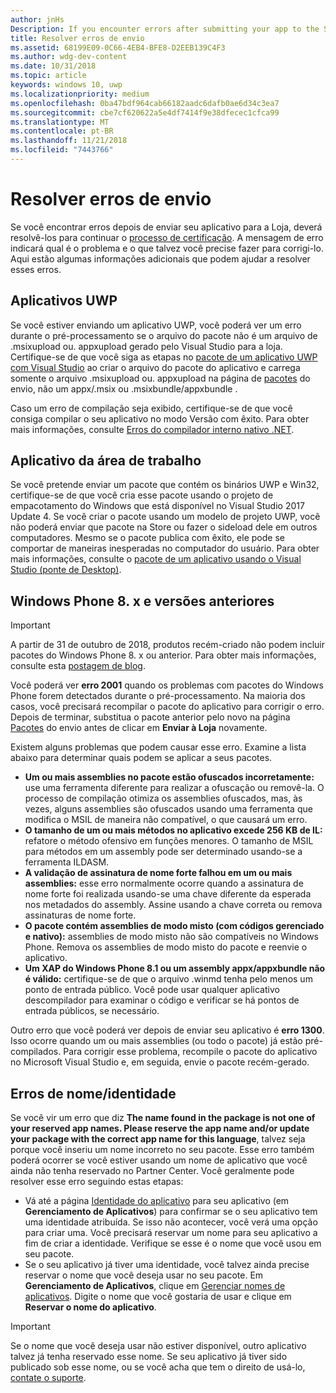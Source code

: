 ```yaml
---
author: jnHs
Description: If you encounter errors after submitting your app to the Store, you must resolve them in order to continue the certification process.
title: Resolver erros de envio
ms.assetid: 68199E09-0C66-4EB4-BFE8-D2EEB139C4F3
ms.author: wdg-dev-content
ms.date: 10/31/2018
ms.topic: article
keywords: windows 10, uwp
ms.localizationpriority: medium
ms.openlocfilehash: 0ba47bdf964cab66182aadc6dafb0ae6d34c3ea7
ms.sourcegitcommit: cbe7cf620622a5e4df7414f9e38dfecec1cfca99
ms.translationtype: MT
ms.contentlocale: pt-BR
ms.lasthandoff: 11/21/2018
ms.locfileid: "7443766"
---
```

# <a name="resolve-submission-errors"></a>Resolver erros de envio

Se você encontrar erros depois de enviar seu aplicativo para a Loja, deverá resolvê-los para continuar o [processo de certificação](the-app-certification-process.md). A mensagem de erro indicará qual é o problema e o que talvez você precise fazer para corrigi-lo. Aqui estão algumas informações adicionais que podem ajudar a resolver esses erros.

## <a name="uwp-apps"></a>Aplicativos UWP

Se você estiver enviando um aplicativo UWP, você poderá ver um erro durante o pré-processamento se o arquivo do pacote não é um arquivo de .msixupload ou. appxupload gerado pelo Visual Studio para a loja. Certifique-se de que você siga as etapas no [pacote de um aplicativo UWP com Visual Studio](../packaging/packaging-uwp-apps.md) ao criar o arquivo do pacote do aplicativo e carrega somente o arquivo .msixupload ou. appxupload na página de [pacotes](upload-app-packages.md) do envio, não um appx/.msix ou .msixbundle/appxbundle .

Caso um erro de compilação seja exibido, certifique-se de que você consiga compilar o seu aplicativo no modo Versão com êxito. Para obter mais informações, consulte [Erros do compilador interno nativo .NET](http://go.microsoft.com/fwlink/p/?LinkID=613098).

## <a name="desktop-application"></a>Aplicativo da área de trabalho

Se você pretende enviar um pacote que contém os binários UWP e Win32, certifique-se de que você cria esse pacote usando o projeto de empacotamento do Windows que está disponível no Visual Studio 2017 Update 4. Se você criar o pacote usando um modelo de projeto UWP, você não poderá enviar que pacote na Store ou fazer o sideload dele em outros computadores. Mesmo se o pacote publica com êxito, ele pode se comportar de maneiras inesperadas no computador do usuário. Para obter mais informações, consulte o [pacote de um aplicativo usando o Visual Studio (ponte de Desktop)]( https://docs.microsoft.com/windows/uwp/porting/desktop-to-uwp-packaging-dot-net).

## <a name="windows-phone-8x-and-earlier"></a>Windows Phone 8. x e versões anteriores

> [!IMPORTANT]
> A partir de 31 de outubro de 2018, produtos recém-criado não podem incluir pacotes do Windows Phone 8. x ou anterior. Para obter mais informações, consulte esta [postagem de blog](https://blogs.windows.com/buildingapps/2018/08/20/important-dates-regarding-apps-with-windows-phone-8-x-and-earlier-and-windows-8-8-1-packages-submitted-to-microsoft-store/#SzKghBbqDMlmAO4c.97).

Você poderá ver **erro 2001** quando os problemas com pacotes do Windows Phone forem detectados durante o pré-processamento. Na maioria dos casos, você precisará recompilar o pacote do aplicativo para corrigir o erro. Depois de terminar, substitua o pacote anterior pelo novo na página [Pacotes](upload-app-packages.md) do envio antes de clicar em **Enviar à Loja** novamente.

Existem alguns problemas que podem causar esse erro. Examine a lista abaixo para determinar quais podem se aplicar a seus pacotes.

-   **Um ou mais assemblies no pacote estão ofuscados incorretamente:** use uma ferramenta diferente para realizar a ofuscação ou removê-la. O processo de compilação otimiza os assemblies ofuscados, mas, às vezes, alguns assemblies são ofuscados usando uma ferramenta que modifica o MSIL de maneira não compatível, o que causará um erro.
-   **O tamanho de um ou mais métodos no aplicativo excede 256 KB de IL:** refatore o método ofensivo em funções menores. O tamanho de MSIL para métodos em um assembly pode ser determinado usando-se a ferramenta ILDASM.
-   **A validação de assinatura de nome forte falhou em um ou mais assemblies:** esse erro normalmente ocorre quando a assinatura de nome forte foi realizada usando-se uma chave diferente da esperada nos metadados do assembly. Assine usando a chave correta ou remova assinaturas de nome forte.
-   **O pacote contém assemblies de modo misto (com códigos gerenciado e nativo):** assemblies de modo misto não são compatíveis no Windows Phone. Remova os assemblies de modo misto do pacote e reenvie o aplicativo.
-   **Um XAP do Windows Phone 8.1 ou um assembly appx/appxbundle não é válido:** certifique-se de que o arquivo .winmd tenha pelo menos um ponto de entrada público. Você pode usar qualquer aplicativo descompilador para examinar o código e verificar se há pontos de entrada públicos, se necessário.

Outro erro que você poderá ver depois de enviar seu aplicativo é **erro 1300**. Isso ocorre quando um ou mais assemblies (ou todo o pacote) já estão pré-compilados. Para corrigir esse problema, recompile o pacote do aplicativo no Microsoft Visual Studio e, em seguida, envie o pacote recém-gerado.

## <a name="nameidentity-errors"></a>Erros de nome/identidade

Se você vir um erro que diz **The name found in the package is not one of your reserved app names. Please reserve the app name and/or update your package with the correct app name for this language**, talvez seja porque você inseriu um nome incorreto no seu pacote. Esse erro também poderá ocorrer se você estiver usando um nome de aplicativo que você ainda não tenha reservado no Partner Center. Você geralmente pode resolver esse erro seguindo estas etapas:

- Vá até a página [Identidade do aplicativo](view-app-identity-details.md) para seu aplicativo (em **Gerenciamento de Aplicativos**) para confirmar se o seu aplicativo tem uma identidade atribuída. Se isso não acontecer, você verá uma opção para criar uma. Você precisará reservar um nome para seu aplicativo a fim de criar a identidade. Verifique se esse é o nome que você usou em seu pacote.
- Se o seu aplicativo já tiver uma identidade, você talvez ainda precise reservar o nome que você deseja usar no seu pacote. Em **Gerenciamento de Aplicativos**, clique em [Gerenciar nomes de aplicativos](manage-app-names.md). Digite o nome que você gostaria de usar e clique em **Reservar o nome do aplicativo**.

> [!IMPORTANT]
>  Se o nome que você deseja usar não estiver disponível, outro aplicativo talvez já tenha reservado esse nome. Se seu aplicativo já tiver sido publicado sob esse nome, ou se você acha que tem o direito de usá-lo, [contate o suporte](https://go.microsoft.com/fwlink/p/?LinkId=331509).  

 

 




